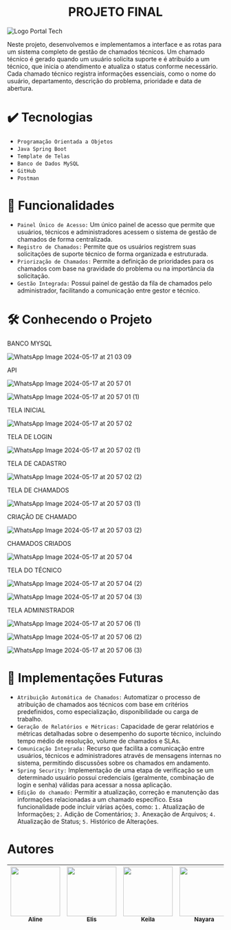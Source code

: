 <h1 align="center"> PROJETO FINAL </h1>

![Logo Portal Tech](https://github.com/keilaarakaki/portal_tech/assets/163216275/4bb11e25-456b-4fb6-810b-f6278a0f8318)


Neste projeto, desenvolvemos e implementamos a interface e as rotas para um sistema completo de gestão de chamados técnicos.
Um chamado técnico é gerado quando um usuário solicita suporte e é atribuído a um técnico, que inicia o atendimento e atualiza o status conforme necessário.
Cada chamado técnico registra informações essenciais, como o nome do usuário, departamento, descrição do problema, prioridade e data de abertura.

# ✔️ Tecnologias

- `Programação Orientada a Objetos`
- `Java Spring Boot`
- `Template de Telas`
- `Banco de Dados MySQL`
- `GitHub`
- `Postman`

# :hammer: Funcionalidades

- `Painel Único de Acesso:` Um único painel de acesso que permite que usuários, técnicos e administradores acessem o sistema de gestão de chamados de forma centralizada.
- `Registro de Chamados:` Permite que os usuários registrem suas solicitações de suporte técnico de forma organizada e estruturada.
- `Priorização de Chamados:` Permite a definição de prioridades para os chamados com base na gravidade do problema ou na importância da solicitação.
- `Gestão Integrada:` Possui painel de gestão da fila de chamados pelo administrador, facilitando a comunicação entre gestor e técnico.

# 🛠️ Conhecendo o Projeto

BANCO MYSQL

![WhatsApp Image 2024-05-17 at 21 03 09](https://github.com/keilaarakaki/portal_tech/assets/163216275/69c8a78f-cba8-4358-9299-b40a1d2191a1)

API

![WhatsApp Image 2024-05-17 at 20 57 01](https://github.com/keilaarakaki/portal_tech/assets/163216275/acff17aa-e63b-4aa9-99ee-07478fda144f)

![WhatsApp Image 2024-05-17 at 20 57 01 (1)](https://github.com/keilaarakaki/portal_tech/assets/163216275/a898fe3d-160b-4d00-9bba-d535deae3942)

TELA INICIAL

![WhatsApp Image 2024-05-17 at 20 57 02](https://github.com/keilaarakaki/portal_tech/assets/163216275/8780de34-bdaa-4a69-8d76-45112381c9f4)

TELA DE LOGIN

![WhatsApp Image 2024-05-17 at 20 57 02 (1)](https://github.com/keilaarakaki/portal_tech/assets/163216275/66bef68b-13fe-413b-8768-72cae991317e)

TELA DE CADASTRO

![WhatsApp Image 2024-05-17 at 20 57 02 (2)](https://github.com/keilaarakaki/portal_tech/assets/163216275/8c4ebb32-b601-4172-a9c8-6f0dfe4b5960)

TELA DE CHAMADOS

![WhatsApp Image 2024-05-17 at 20 57 03 (1)](https://github.com/keilaarakaki/portal_tech/assets/163216275/7798d8de-3da3-4923-8445-35fac4f76498)

CRIAÇÃO DE CHAMADO

![WhatsApp Image 2024-05-17 at 20 57 03 (2)](https://github.com/keilaarakaki/portal_tech/assets/163216275/92baffac-c9ff-40dc-a2a4-052a948b0915)

CHAMADOS CRIADOS

![WhatsApp Image 2024-05-17 at 20 57 04](https://github.com/keilaarakaki/portal_tech/assets/163216275/b92ecf12-fd38-46e1-884e-23a9417cf6d9)

TELA DO TÉCNICO

![WhatsApp Image 2024-05-17 at 20 57 04 (2)](https://github.com/keilaarakaki/portal_tech/assets/163216275/419b9508-08c5-4694-8bea-f9fda54bbda0)

![WhatsApp Image 2024-05-17 at 20 57 04 (3)](https://github.com/keilaarakaki/portal_tech/assets/163216275/e7312c8b-0fa9-4ae5-b6b7-640f7ffc9caa)

TELA ADMINISTRADOR 

![WhatsApp Image 2024-05-17 at 20 57 06 (1)](https://github.com/keilaarakaki/portal_tech/assets/163216275/3c88430f-b8c5-4fb7-bbec-b1b28330adf7)

![WhatsApp Image 2024-05-17 at 20 57 06 (2)](https://github.com/keilaarakaki/portal_tech/assets/163216275/07eb07fe-1a0e-412a-908c-9b12899de9d2)

![WhatsApp Image 2024-05-17 at 20 57 06 (3)](https://github.com/keilaarakaki/portal_tech/assets/163216275/7bae04e2-1f6b-4bf1-b38a-13fe59063f80)


# 🚧 Implementações Futuras

- `Atribuição Automática de Chamados:` Automatizar o processo de atribuição de chamados aos técnicos com base em critérios predefinidos, como especialização, disponibilidade ou carga de trabalho.
- `Geração de Relatórios e Métricas:` Capacidade de gerar relatórios e métricas detalhadas sobre o desempenho do suporte técnico, incluindo tempo médio de resolução, volume de chamados e SLAs.
- `Comunicação Integrada:` Recurso que facilita a comunicação entre usuários, técnicos e administradores através de mensagens internas no sistema, permitindo discussões sobre os chamados em andamento.
- `Spring Security:` Implementação de uma etapa de verificação se um determinado usuário possui credenciais (geralmente, combinação de login e senha) válidas para acessar a nossa aplicação.
- `Edição do chamado:` Permitir a atualização, correção e manutenção das informações relacionadas a um chamado específico. Essa funcionalidade pode incluir várias ações, como:
   `1.` Atualização de Informações;    `2.` Adição de Comentários;    `3.` Anexação de Arquivos;    `4.` Atualização de Status;    `5.` Histórico de Alterações.

# Autores

| [<img loading="lazy" src="https://github.com/keilaarakaki/portal_tech/assets/163216275/15afddd4-24a1-406d-9b25-991d1a5199e2" width=115><br><sub>Aline</sub>](https://github.com/alineadcosta95) |  [<img loading="lazy" src="https://github.com/keilaarakaki/portal_tech/assets/163216275/4c6aeec2-5b11-4dfc-b300-6544f769c038" width=115><br><sub>Elis</sub>](https://github.com/ElisIrons) |  [<img loading="lazy" src="https://github.com/keilaarakaki/portal_tech/assets/163216275/a78fa307-1b9a-4007-9d07-880cc2ef2a76" width=115><br><sub>Keila</sub>](https://github.com/keilaarakaki) |  [<img loading="lazy" src="https://github.com/keilaarakaki/portal_tech/assets/163216275/d52fd6a5-1a53-4b2f-94de-3421124e6c66" width=115><br><sub>Nayara</sub>](https://github.com/nayarakarinearaujo) |  [<img loading="lazy" src="https://github.com/keilaarakaki/portal_tech/assets/163216275/1965127f-7936-4393-b68a-80b5b50243cf" width=115><br><sub>Thais</sub>](https://github.com/Thais-Abe) 
| :---: | :---: | :---: | :---: | :---: |


